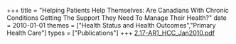+++
title = "Helping Patients Help Themselves: Are Canadians With Chronic Conditions Getting The Support They Need To Manage Their Health?"
date = 2010-01-01
themes = ["Health Status and Health Outcomes","Primary Health Care"]
types = ["Publications"]
+++
[2.17-AR1_HCC_Jan2010.pdf](/files/2.17-AR1_HCC_Jan2010.pdf)
